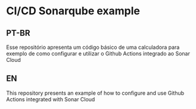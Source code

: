 # CI/CD Sonarqube example

## PT-BR
Esse repositório apresenta um código básico de uma calculadora para exemplo de como configurar e utilizar o Github Actions integrado ao Sonar Cloud

## EN
This repository presents an example of how to configure and use Github Actions integrated with Sonar Cloud
